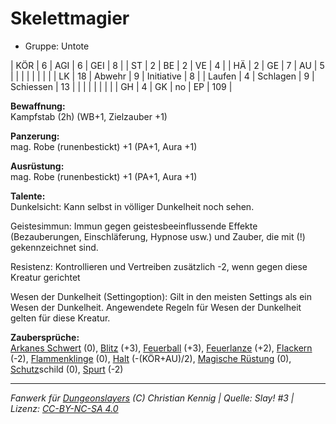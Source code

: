 # Skelettmagier  
- Gruppe: Untote  

| KÖR    | 6  | AGI      | 6  | GEI        | 8   |
| ST     | 2  | BE       | 2  | VE         | 4   |
| HÄ     | 2  | GE       | 7  | AU         | 5   |
|        |    |          |    |            |     |
| LK     | 18 | Abwehr   | 9  | Initiative | 8   |
| Laufen | 4  | Schlagen | 9  | Schiessen  | 13  |
|        |    |          |    |            |     |
| GH     | 4  | GK       | no | EP         | 109 |


**Bewaffnung:**  
Kampfstab (2h) (WB+1, Zielzauber +1)

**Panzerung:**  
mag. Robe (runenbestickt) +1 (PA+1, Aura +1)

**Ausrüstung:**  
mag. Robe (runenbestickt) +1 (PA+1, Aura +1)

**Talente:**  
Dunkelsicht: Kann selbst in völliger Dunkelheit noch sehen.

Geistesimmun: Immun gegen geistesbeeinflussende Effekte (Bezauberungen, Einschläferung, Hypnose usw.) und Zauber, die mit (!) gekennzeichnet sind.

Resistenz: Kontrollieren und Vertreiben zusätzlich -2, wenn gegen diese Kreatur gerichtet

Wesen der Dunkelheit (Settingoption): Gilt in den meisten Settings als ein Wesen der Dunkelheit. Angewendete Regeln für Wesen der Dunkelheit gelten für diese Kreatur.


**Zaubersprüche:**  
[Arkanes Schwert](/grw/zauber/arkanes-schwert.md) (0), [Blitz](/grw/zauber/blitz.md) (+3), [Feuerball](/grw/zauber/feuerball.md) (+3), [Feuerlanze](/grw/zauber/feuerlanze.md) (+2), [Flackern](/grw/zauber/flackern.md) (-2), [Flammenklinge](/grw/zauber/flammenklinge.md) (0), [Halt](/grw/zauber/halt.md) (-(KÖR+AU)/2), [Magische Rüstung](/grw/zauber/magische-ruestung.md) (0), [Schutz](/fanwerk/zauber/schutz.md)schild (0), [Spurt](/grw/zauber/spurt.md) (-2)




___
*Fanwerk für [Dungeonslayers](https://www.dungeonslayers.net/) (C) Christian Kennig | Quelle: Slay! #3 | Lizenz: [CC-BY-NC-SA 4.0](https://creativecommons.org/licenses/by-nc-sa/4.0/deed.de)*